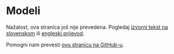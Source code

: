 # Modeli

Nažalost, ova stranica još nije prevedena. Pogledaj [izvorni tekst na slovenskom](/sl/models) ili [engleski prijevod](/en/models).

Pomogni nam prevesti [ovu stranicu na GitHub-u](https://github.com/sledilnik/website/blob/master/src/content/models_hr.md).
